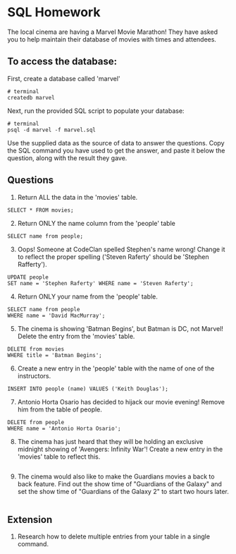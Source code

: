 # SQL Homework

The local cinema are having a Marvel Movie Marathon! They have asked you to help maintain their database of movies with times and attendees.

## To access the database:

First, create a database called 'marvel'

```
# terminal
createdb marvel
```

Next, run the provided SQL script to populate your database:

```
# terminal
psql -d marvel -f marvel.sql
```

Use the supplied data as the source of data to answer the questions. Copy the SQL command you have used to get the answer, and paste it below the question, along with the result they gave.

## Questions

1.  Return ALL the data in the 'movies' table.

```
SELECT * FROM movies;
```

2.  Return ONLY the name column from the 'people' table

```
SELECT name from people;
```

3.  Oops! Someone at CodeClan spelled Stephen's name wrong! Change it to reflect the proper spelling ('Steven Raferty' should be 'Stephen Rafferty').

```
UPDATE people
SET name = 'Stephen Raferty' WHERE name = 'Steven Raferty';
```

4.  Return ONLY your name from the 'people' table.

```
SELECT name from people
WHERE name = 'David MacMurray';
```

5.  The cinema is showing 'Batman Begins', but Batman is DC, not Marvel! Delete the entry from the 'movies' table.

```
DELETE from movies
WHERE title = 'Batman Begins';
```

6.  Create a new entry in the 'people' table with the name of one of the instructors.

```
INSERT INTO people (name) VALUES ('Keith Douglas');
```

7.  Antonio Horta Osario has decided to hijack our movie evening! Remove him from the table of people.

```
DELETE from people
WHERE name = 'Antonio Horta Osario';
```

8.  The cinema has just heard that they will be holding an exclusive midnight showing of 'Avengers: Infinity War'! Create a new entry in the 'movies' table to reflect this.

```

```

9.  The cinema would also like to make the Guardians movies a back to back feature. Find out the show time of "Guardians of the Galaxy" and set the show time of "Guardians of the Galaxy 2" to start two hours later.

```

```


## Extension

1.  Research how to delete multiple entries from your table in a single command.
